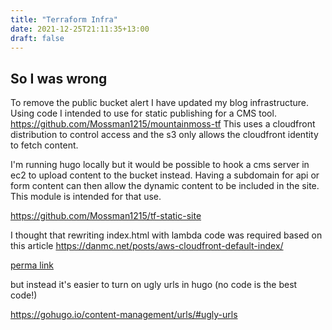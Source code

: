 ```yaml
---
title: "Terraform Infra"
date: 2021-12-25T21:11:35+13:00
draft: false
---
```


## So I was wrong

To remove the public bucket alert I have updated my blog infrastructure.
Using code I intended to use for static publishing for a CMS tool.
<https://github.com/Mossman1215/mountainmoss-tf>
This uses a cloudfront distribution to control access and the s3 only allows the cloudfront identity to fetch content.

I'm running hugo locally but it would be possible to hook a cms server in ec2 to upload content to the bucket instead.
Having a subdomain for api or form content can then allow the dynamic content to be included in the site.
This module is intended for that use.

<https://github.com/Mossman1215/tf-static-site>

I thought that rewriting index.html with lambda code was required based on this article <https://danmc.net/posts/aws-cloudfront-default-index/>

[perma link](https://web.archive.org/web/20210516185139/https://danmc.net/posts/aws-cloudfront-default-index/)

but instead it's easier to turn on ugly urls in hugo (no code is the best code!)

<https://gohugo.io/content-management/urls/#ugly-urls>
